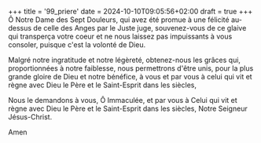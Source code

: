 +++
title = '99_priere'
date = 2024-10-10T09:05:56+02:00
draft = true
+++
Ô Notre Dame des Sept Douleurs, qui avez été promue à une félicité au-dessus de celle des Anges par le Juste juge, souvenez-vous de ce glaive qui transperça votre coeur et ne nous laissez pas impuissants à vous consoler, puisque c'est la volonté de Dieu.

Malgré notre ingratitude et notre légèreté, obtenez-nous les grâces qui, proportionnées à notre faiblesse, nous permettrons d'être unis, pour la plus grande gloire de Dieu et notre bénéfice, à vous et par vous à celui qui vit et règne avec Dieu le Père et le Saint-Esprit dans les siècles,

Nous le demandons à vous, Ô Immaculée, et par vous à Celui qui vit et règne avec Dieu le Père et le Saint-Esprit dans les siècles, Notre Seigneur Jésus-Christ.

Amen
